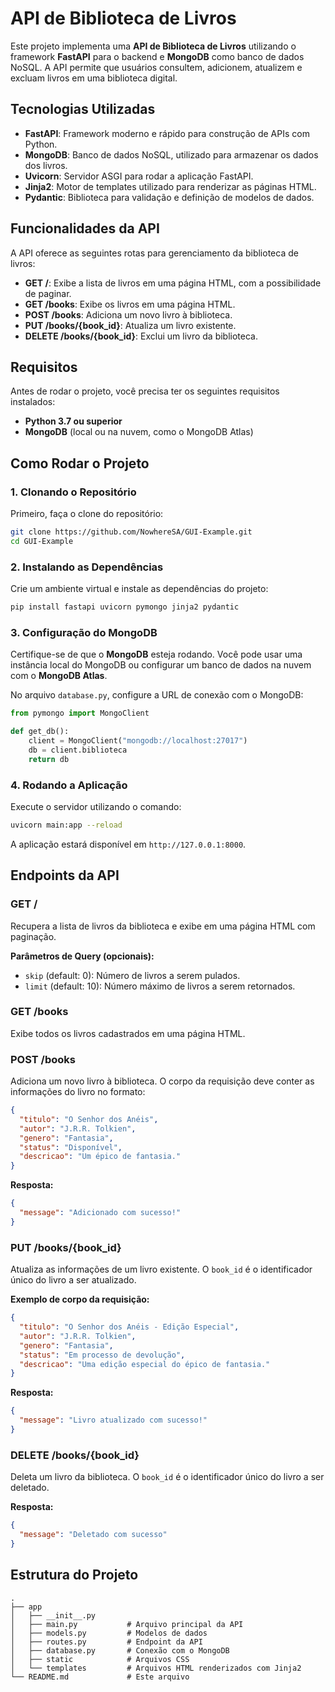 # API de Biblioteca de Livros

Este projeto implementa uma **API de Biblioteca de Livros** utilizando o framework **FastAPI** para o backend e **MongoDB** como banco de dados NoSQL. A API permite que usuários consultem, adicionem, atualizem e excluam livros em uma biblioteca digital.

## Tecnologias Utilizadas

- **FastAPI**: Framework moderno e rápido para construção de APIs com Python.
- **MongoDB**: Banco de dados NoSQL, utilizado para armazenar os dados dos livros.
- **Uvicorn**: Servidor ASGI para rodar a aplicação FastAPI.
- **Jinja2**: Motor de templates utilizado para renderizar as páginas HTML.
- **Pydantic**: Biblioteca para validação e definição de modelos de dados.

## Funcionalidades da API

A API oferece as seguintes rotas para gerenciamento da biblioteca de livros:

- **GET /**: Exibe a lista de livros em uma página HTML, com a possibilidade de paginar.
- **GET /books**: Exibe os livros em uma página HTML.
- **POST /books**: Adiciona um novo livro à biblioteca.
- **PUT /books/{book_id}**: Atualiza um livro existente.
- **DELETE /books/{book_id}**: Exclui um livro da biblioteca.

## Requisitos

Antes de rodar o projeto, você precisa ter os seguintes requisitos instalados:

- **Python 3.7 ou superior**
- **MongoDB** (local ou na nuvem, como o MongoDB Atlas)

## Como Rodar o Projeto

### 1. Clonando o Repositório

Primeiro, faça o clone do repositório:

```bash
git clone https://github.com/NowhereSA/GUI-Example.git
cd GUI-Example
```

### 2. Instalando as Dependências

Crie um ambiente virtual e instale as dependências do projeto:

```bash
pip install fastapi uvicorn pymongo jinja2 pydantic
```

### 3. Configuração do MongoDB

Certifique-se de que o **MongoDB** esteja rodando. Você pode usar uma instância local do MongoDB ou configurar um banco de dados na nuvem com o **MongoDB Atlas**.

No arquivo `database.py`, configure a URL de conexão com o MongoDB:

```python
from pymongo import MongoClient

def get_db():
    client = MongoClient("mongodb://localhost:27017")
    db = client.biblioteca
    return db
```

### 4. Rodando a Aplicação

Execute o servidor utilizando o comando:

```bash
uvicorn main:app --reload
```

A aplicação estará disponível em `http://127.0.0.1:8000`.

## Endpoints da API

### **GET /**

Recupera a lista de livros da biblioteca e exibe em uma página HTML com paginação.

**Parâmetros de Query (opcionais):**
- `skip` (default: 0): Número de livros a serem pulados.
- `limit` (default: 10): Número máximo de livros a serem retornados.

### **GET /books**

Exibe todos os livros cadastrados em uma página HTML.

### **POST /books**

Adiciona um novo livro à biblioteca. O corpo da requisição deve conter as informações do livro no formato:

```json
{
  "titulo": "O Senhor dos Anéis",
  "autor": "J.R.R. Tolkien",
  "genero": "Fantasia",
  "status": "Disponível",
  "descricao": "Um épico de fantasia."
}
```

**Resposta:**

```json
{
  "message": "Adicionado com sucesso!"
}
```

### **PUT /books/{book_id}**

Atualiza as informações de um livro existente. O `book_id` é o identificador único do livro a ser atualizado.

**Exemplo de corpo da requisição:**

```json
{
  "titulo": "O Senhor dos Anéis - Edição Especial",
  "autor": "J.R.R. Tolkien",
  "genero": "Fantasia",
  "status": "Em processo de devolução",
  "descricao": "Uma edição especial do épico de fantasia."
}
```

**Resposta:**

```json
{
  "message": "Livro atualizado com sucesso!"
}
```

### **DELETE /books/{book_id}**

Deleta um livro da biblioteca. O `book_id` é o identificador único do livro a ser deletado.

**Resposta:**

```json
{
  "message": "Deletado com sucesso"
}
```

## Estrutura do Projeto

```
.
├── app
│   ├── __init__.py
│   ├── main.py           # Arquivo principal da API
│   ├── models.py         # Modelos de dados
│   ├── routes.py         # Endpoint da API
│   ├── database.py       # Conexão com o MongoDB
│   ├── static            # Arquivos CSS
│   └── templates         # Arquivos HTML renderizados com Jinja2
└── README.md             # Este arquivo
```
